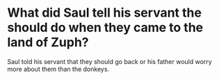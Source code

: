 # What did Saul tell his servant the should do when they came to the land of Zuph?

Saul told his servant that they should go back or his father would worry more about them than the donkeys.
